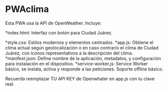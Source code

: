 # PWAclima

Esta PWA usa la API de OpenWeather. Incluye:

*index.html: Interfaz con botón para Ciudad Juárez.

*style.css: Estilos modernos y elementos centrados.
*app.js: Obtiene el clima actual según geolocalización o en caso contrario el clima de Ciudad Juárez, con íconos representativos a la descripción del clima.
*manifest.json: Define nombre de la aplicación, metadatos, y configuración para instalación en el dispositivo.
*service-worker.js: Service Worker básico, se instala, activa y responde a las peticiones. Soporte offline básico.

Recuerda reemplazar TU API KEY de Openwhater en app.js con tu clave real.
